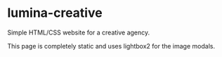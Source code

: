 # lumina-creative
Simple HTML/CSS website for a creative agency.

This page is completely static and uses lightbox2 for the image modals.
